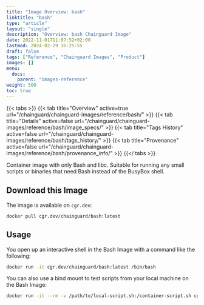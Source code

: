 ```yaml
---
title: "Image Overview: bash"
linktitle: "bash"
type: "article"
layout: "single"
description: "Overview: bash Chainguard Image"
date: 2022-11-01T11:07:52+02:00
lastmod: 2024-02-29 16:25:55
draft: false
tags: ["Reference", "Chainguard Images", "Product"]
images: []
menu: 
  docs: 
    parent: "images-reference"
weight: 500
toc: true
---
```


{{< tabs >}}
{{< tab title="Overview" active=true url="/chainguard/chainguard-images/reference/bash/" >}}
{{< tab title="Details" active=false url="/chainguard/chainguard-images/reference/bash/image_specs/" >}}
{{< tab title="Tags History" active=false url="/chainguard/chainguard-images/reference/bash/tags_history/" >}}
{{< tab title="Provenance" active=false url="/chainguard/chainguard-images/reference/bash/provenance_info/" >}}
{{</ tabs >}}



<!--overview:start-->
Container image with only Bash and libc. Suitable for running any small scripts or binaries that need Bash instead of the BusyBox shell.
<!--overview:end-->

<!--getting:start-->
## Download this Image
The image is available on `cgr.dev`:

```
docker pull cgr.dev/chainguard/bash:latest
```
<!--getting:end-->

<!--body:start-->
## Usage

You open up an interactive shell in the Bash Image with a command like the following:

```sh
docker run -it cgr.dev/chainguard/bash:latest /bin/bash
```

You can also use a bind mount to test scripts from your local machine on the Bash Image:

```sh
docker run -it --rm -v /path/to/local-script.sh:/container-script.sh cgr.dev/chainguard/bash:latest /container-script.sh
```
<!--body:end-->

